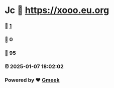 #  Jc  :link: https://xooo.eu.org 
### :page_facing_up: [1](https://xooo.eu.org/tag.html) 
### :speech_balloon: 0 
### :hibiscus: 95 
### :alarm_clock: 2025-01-07 18:02:02 
### Powered by :heart: [Gmeek](https://github.com/Meekdai/Gmeek)
